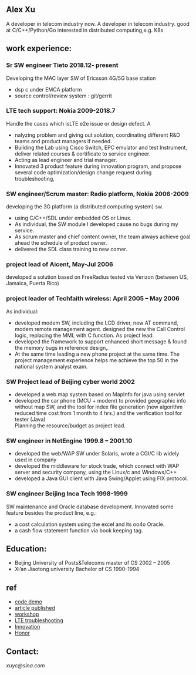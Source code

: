 ## Alex Xu
A developer in telecom industry now.
A developer in telecom industry.
good at C/C++/Python/Go
interested in distributed computing,e.g. K8s

## work experience:
### Sr SW engineer                                                                                                  Tieto   2018.12- present
Developing the MAC layer SW of Ericsson 4G/5G base station
* dsp c under EMCA platform  
* source control/review system : git/gerrit

### LTE tech support:      Nokia   2009-2018.7
Handle the cases which isLTE e2e issue or design defect. A
* nalyzing problem and giving out solution, coordinating different R&D teams and product managers if needed.
* Building the Lab using Cisco Switch, EPC emulator and test Instrument, deliver related courses & certificate to service engineer.
* Acting as lead engineer and trial manager.
* Innovated 3 product feature during innovation program, and propose several code optimization/design change request during troubleshooting,


### SW engineer/Scrum master: Radio platform, Nokia    2006-2009
developing the 3G platform (a distributed computing system) sw.
* using C/C++/SDL under embedded OS or Linux.
* As individual, the SW module I developed cause no bugs during my service.
* As scrum master and chief content owner, the team always achieve goal ahead the schedule of product owner.
* delivered the SDL class training to new comer.

### project lead of Aicent,                          May-Jul    2006
developed a solution based on FreeRadius tested via Verizon (between US, Jamaica, Puerta Rico)

### project leader of Techfaith wireless:            April 2005 – May 2006 
As individual: 
* developed modem SW, including the LCD driver, new AT command, modem remote management agent. designed the new the Call Control logic, replacing the MML with C function.
As project lead: 
* developed the  framework to support enhanced short message & found the memory bugs in reference design,.  
* At the same time leading a new phone project at the same time.
The project management experience helps me achieve the top 50 in the national system analyst exam.

### SW Project lead of Beijing cyber world            2002
* developed a web map system based on MapInfo for java using servlet
* developed the car phone (MCU + modem) to provided geographic info without map SW, and the tool for index file generation (new algorithm reduced time cost from 1 month to 4 hrs.) and the verification tool for tester (Java)  
Planning the resource/budget as project lead.

### SW engineer in NetEngine         1999.8 – 2001.10
* developed the web/WAP SW under Solaris, wrote a CGI/C lib widely used in company
* developed the middleware for stock trade, which connect with WAP server and security company, using the Linux/c and Windows/C++
* developed a Java GUI client with Java Swing/Applet using FIX protocol.

### SW engineer  Beijing Inca Tech   1998-1999
SW maintenance and Oracle database development. 
Innovated some feature besides the product line, e.g.:
* a cost calculation system using the excel and its oo4o Oracle.
* a cash flow statement function via book keeping tag.

## Education:
* Beijing University of Posts&Telecoms  master of CS    2002 – 2005
* Xi’an Jiaotong university             Bachelor of CS  1990-1994

## ref
* [code demo](https://github.com/justwawre/about/tree/master/demo) 
* [article published](https://github.com/justwawre/about/tree/master/published) 
* [workshop](https://github.com/justwawre/about/tree/master/workshop)
* [LTE troubleshooting](https://github.com/justwawre/about/tree/master/LTE_troubleshooting)
* [Innovation](https://github.com/justwawre/about/tree/master/Innovation) 
* [Honor](https://github.com/justwawre/about/tree/master/Honor) 

## **Contact:**  
_xuyc@sina.com_ 

